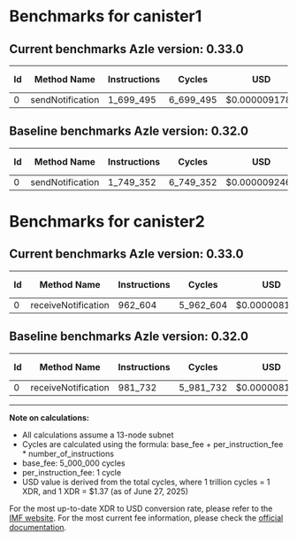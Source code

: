 # Benchmarks for canister1

## Current benchmarks Azle version: 0.33.0

| Id  | Method Name      | Instructions | Cycles    | USD           | USD/Million Calls | Change                             |
| --- | ---------------- | ------------ | --------- | ------------- | ----------------- | ---------------------------------- |
| 0   | sendNotification | 1_699_495    | 6_699_495 | $0.0000091783 | $9.17             | <font color="green">-49_857</font> |

## Baseline benchmarks Azle version: 0.32.0

| Id  | Method Name      | Instructions | Cycles    | USD           | USD/Million Calls |
| --- | ---------------- | ------------ | --------- | ------------- | ----------------- |
| 0   | sendNotification | 1_749_352    | 6_749_352 | $0.0000092466 | $9.24             |

# Benchmarks for canister2

## Current benchmarks Azle version: 0.33.0

| Id  | Method Name         | Instructions | Cycles    | USD           | USD/Million Calls | Change                             |
| --- | ------------------- | ------------ | --------- | ------------- | ----------------- | ---------------------------------- |
| 0   | receiveNotification | 962_604      | 5_962_604 | $0.0000081688 | $8.16             | <font color="green">-19_128</font> |

## Baseline benchmarks Azle version: 0.32.0

| Id  | Method Name         | Instructions | Cycles    | USD           | USD/Million Calls |
| --- | ------------------- | ------------ | --------- | ------------- | ----------------- |
| 0   | receiveNotification | 981_732      | 5_981_732 | $0.0000081950 | $8.19             |

---

**Note on calculations:**

- All calculations assume a 13-node subnet
- Cycles are calculated using the formula: base_fee + per_instruction_fee \* number_of_instructions
- base_fee: 5_000_000 cycles
- per_instruction_fee: 1 cycle
- USD value is derived from the total cycles, where 1 trillion cycles = 1 XDR, and 1 XDR = $1.37 (as of June 27, 2025)

For the most up-to-date XDR to USD conversion rate, please refer to the [IMF website](https://www.imf.org/external/np/fin/data/rms_sdrv.aspx).
For the most current fee information, please check the [official documentation](https://internetcomputer.org/docs/references/cycles-cost-formulas).
